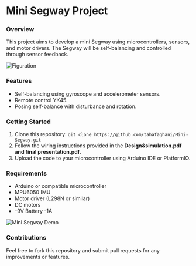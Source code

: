 # Mini Segway Project

### Overview
This project aims to develop a mini Segway using microcontrollers, sensors, and motor drivers. The Segway will be self-balancing and controlled through sensor feedback.

![Figuration](C:\Users\tosee\Desktop\files\Mini-Segway/ROBOT.JPG)

### Features
- Self-balancing using gyroscope and accelerometer sensors.
- Remote control YK45.
- Posing self-balance with disturbance and rotation.

### Getting Started
1. Clone this repository: `git clone https://github.com/tahafaghani/Mini-Segway.git`
2. Follow the wiring instructions provided in the **Design&simulation.pdf and final presentation.pdf**.
3. Upload the code to your microcontroller using Arduino IDE or PlatformIO.

### Requirements
- Arduino or compatible microcontroller
- MPU6050 IMU
- Motor driver (L298N or similar)
- DC motors
- -9V Battery -1A

![Mini Segway Demo](C:\Users\tosee\Desktop\files\Mini-Segway/motion.gif)

### Contributions
Feel free to fork this repository and submit pull requests for any improvements or features.


